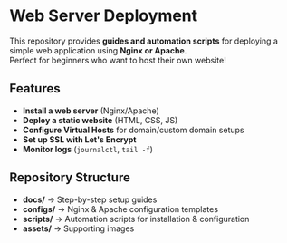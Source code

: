 # Web Server Deployment

This repository provides **guides and automation scripts** for deploying a simple web application using **Nginx or Apache**.  
Perfect for beginners who want to host their own website!

## Features

- **Install a web server** (Nginx/Apache)
- **Deploy a static website** (HTML, CSS, JS)
- **Configure Virtual Hosts** for domain/custom domain setups
- **Set up SSL with Let's Encrypt**
- **Monitor logs** (`journalctl`, `tail -f`)

## Repository Structure

- **docs/** → Step-by-step setup guides
- **configs/** → Nginx & Apache configuration templates
- **scripts/** → Automation scripts for installation & configuration
- **assets/** → Supporting images
